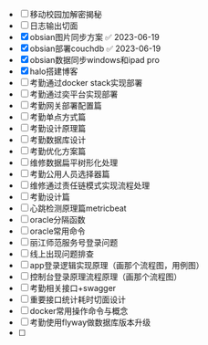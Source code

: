 - [ ] 移动校园加解密揭秘
- [ ] 日志输出切面
- [x] obsian图片同步方案 ✅ 2023-06-19
- [x] obsian部署couchdb ✅ 2023-06-19
- [x] obsian数据同步windows和ipad pro
- [x] halo搭建博客
- [ ] 考勤通过docker stack实现部署
- [ ] 考勤通过奕平台实现部署
- [ ] 考勤网关部署配置篇
- [ ] 考勤单点方式篇
- [ ] 考勤设计原理篇
- [ ] 考勤数据库设计
- [ ] 考勤优化方案篇
- [ ] 维修数据扁平树形化处理
- [ ] 考勤公用人员选择器篇
- [ ] 维修通过责任链模式实现流程处理
- [ ] 考勤设计篇
- [ ] 心跳检测原理篇metricbeat
- [ ] oracle分隔函数
- [ ] oracle常用命令
- [ ] 丽江师范服务号登录问题
- [ ] 线上出现问题排查
- [ ] app登录逻辑实现原理（画那个流程图，用例图）
- [ ] 控制台登录原理流程原理（画那个流程图）
- [ ] 考勤相关接口+swagger
- [ ] 重要接口统计耗时切面设计
- [ ] docker常用操作命令与概念
- [ ] 考勤使用flyway做数据库版本升级
- [ ] 
